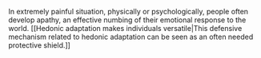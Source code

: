 ---
---

In extremely painful situation, physically or psychologically, people often develop apathy, an effective numbing of their emotional response to the world. [[Hedonic adaptation makes individuals versatile|This defensive mechanism related to hedonic adaptation can be seen as an often needed protective shield.]]
